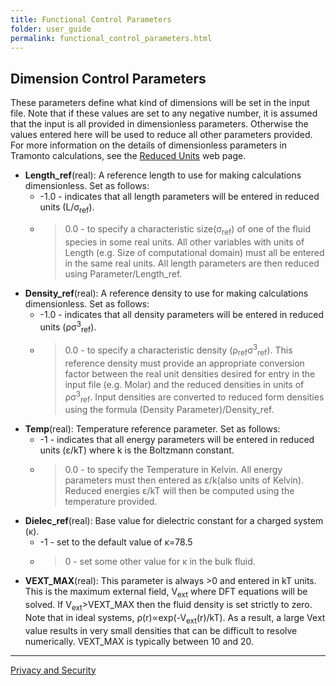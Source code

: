 ```yaml
---
title: Functional Control Parameters
folder: user_guide
permalink: functional_control_parameters.html
---
```


## Dimension Control Parameters

These parameters define what kind of dimensions will be set in the input file. 
Note that if these values are set to any negative number, it is assumed that the input is all provided in dimensionless parameters. 
Otherwise the values entered here will be used to reduce all other parameters provided. 
For more information on the details of dimensionless parameters in Tramonto calculations, see the [Reduced Units](UG_dft_units.html) web page.

*   **Length_ref**(real): A reference length to use for making calculations dimensionless. Set as follows:
    *   -1.0 - indicates that all length parameters will be entered in reduced units (L/σ<sub>ref</sub>).
    *   >0.0 - to specify a characteristic size(σ<sub>ref</sub>) of one of the fluid species in some real units. All other variables with units of Length (e.g. Size of computational domain) must all be entered in the same real units. All length parameters are then reduced using Parameter/Length_ref.
*   **Density_ref**(real): A reference density to use for making calculations dimensionless. Set as follows:
    *   -1.0 - indicates that all density parameters will be entered in reduced units (ρσ<sup>3</sup><sub>ref</sub>).
    *   >0.0 - to specify a characteristic density (ρ<sub>ref</sub>σ<sup>3</sup><sub>ref</sub>). This reference density must provide an appropriate conversion factor between the real unit densities desired for entry in the input file (e.g. Molar) and the reduced densities in units of ρσ<sup>3</sup><sub>ref</sub>. Input densities are converted to reduced form densities using the formula (Density Parameter)/Density_ref.
*   **Temp**(real): Temperature reference parameter. Set as follows:
    *   -1 - indicates that all energy parameters will be entered in reduced units (ε/kT) where k is the Boltzmann constant.
    *   >0.0 - to specify the Temperature in Kelvin. All energy parameters must then entered as ε/k(also units of Kelvin). Reduced energies ε/kT will then be computed using the temperature provided.
*   **Dielec_ref**(real): Base value for dielectric constant for a charged system (κ).
    *   -1 - set to the default value of κ=78.5
    *   >0 - set some other value for κ in the bulk fluid.
*   **VEXT_MAX**(real): This parameter is always >0 and entered in kT units. This is the maximum external field, V<sub>ext</sub> where DFT equations will be solved. If V<sub>ext</sub>>VEXT_MAX then the fluid density is set strictly to zero. Note that in ideal systems, ρ(r)∝exp(-V<sub>ext</sub>(r)/kT). As a result, a large Vext value results in very small densities that can be difficult to resolve numerically. VEXT_MAX is typically between 10 and 20\.

***

<a href="http://www.sandia.gov/general/privacy-security/index.html">Privacy and Security</a> 